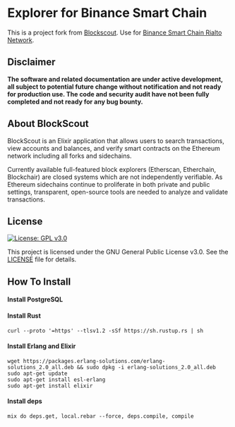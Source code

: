 # Explorer for Binance Smart Chain
This is a project fork from [Blockscout](https://github.com/poanetwork/blockscout). Use for [Binance Smart Chain Rialto Network](https://explorer.binance.org/smart-testnet).

## Disclaimer
**The software and related documentation are under active development, all subject to potential future change without notification and not ready for production use. The code and security audit have not been fully completed and not ready for any bug bounty.**

## About BlockScout

BlockScout is an Elixir application that allows users to search transactions, view accounts and balances, and verify smart contracts on the Ethereum network including all forks and sidechains.

Currently available full-featured block explorers (Etherscan, Etherchain, Blockchair) are closed systems which are not independently verifiable.  As Ethereum sidechains continue to proliferate in both private and public settings, transparent, open-source tools are needed to analyze and validate transactions.

## License

[![License: GPL v3.0](https://img.shields.io/badge/License-GPL%20v3-blue.svg)](https://www.gnu.org/licenses/gpl-3.0)

This project is licensed under the GNU General Public License v3.0. See the [LICENSE](LICENSE) file for details.


## How To Install

#### Install PostgreSQL

#### Install Rust

```
curl --proto '=https' --tlsv1.2 -sSf https://sh.rustup.rs | sh
```

#### Install Erlang and Elixir

```
wget https://packages.erlang-solutions.com/erlang-solutions_2.0_all.deb && sudo dpkg -i erlang-solutions_2.0_all.deb
sudo apt-get update
sudo apt-get install esl-erlang
sudo apt-get install elixir
```

#### Install deps

```
mix do deps.get, local.rebar --force, deps.compile, compile
```
